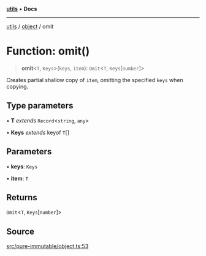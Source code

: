 [**utils**](../../../README.md) • **Docs**

***

[utils](../../../globals.md) / [object](../README.md) / omit

# Function: omit()

> **omit**\<`T`, `Keys`\>(`keys`, `item`): `Omit`\<`T`, `Keys`\[`number`\]\>

Creates partial shallow copy of `item`, omitting the specified `keys` when copying.

## Type parameters

• **T** *extends* `Record`\<`string`, `any`\>

• **Keys** *extends* keyof `T`[]

## Parameters

• **keys**: `Keys`

• **item**: `T`

## Returns

`Omit`\<`T`, `Keys`\[`number`\]\>

## Source

[src/pure-immutable/object.ts:53](https://github.com/alpinisme/utils/blob/825f78da0ace828df12ea4d598fd95fa96ee25f5/src/pure-immutable/object.ts#L53)
